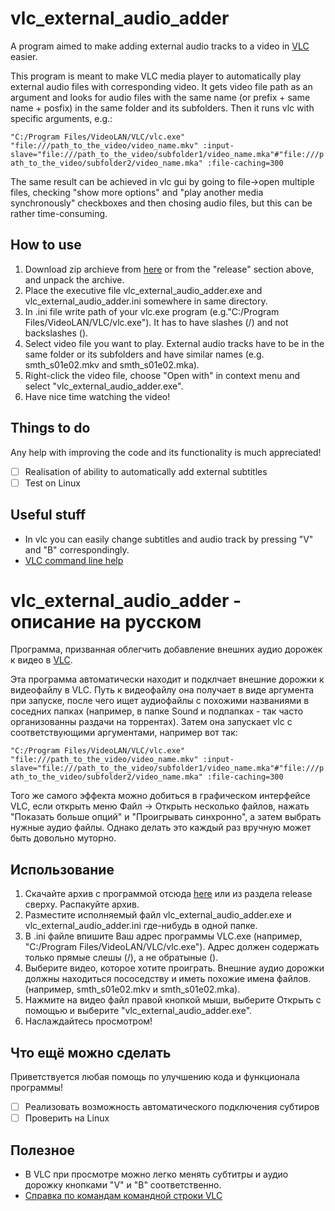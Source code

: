 # vlc_external_audio_adder
A program aimed to make adding external audio tracks to a video in [VLC](https://www.videolan.org) easier.

 This program is meant to make VLC media player to automatically play external audio files with corresponding video. It gets video file path as an argument and looks for audio files with the same name (or prefix + same name + posfix) in the same folder and its subfolders. Then it runs vlc with specific arguments, e.g.:

`"C:/Program Files/VideoLAN/VLC/vlc.exe" "file:///path_to_the_video/video_name.mkv" :input-slave="file:///path_to_the_video/subfolder1/video_name.mka"#"file:///path_to_the_video/subfolder2/video_name.mka" :file-caching=300`
 
 The same result can be achieved in vlc gui by going to file->open multiple files, checking "show more options" and "play another media synchronously" checkboxes and then chosing audio files, but this can be rather time-consuming.
 
 ## How to use
  1. Download zip archieve from [here](https://github.com/wc011/vlc_external_audio_adder/releases/download/v0.1.0/vlc_external_audio_adder.zip) or from the "release" section above, and unpack the archive.
  1. Place the executive file vlc_external_audio_adder.exe and vlc_external_audio_adder.ini somewhere in same directory.
  1. In .ini file write path of your vlc.exe program (e.g."C:/Program Files/VideoLAN/VLC/vlc.exe"). It has to have slashes (/) and not backslashes (\).
  1. Select video file you want to play. External audio tracks have to be in the same folder or its subfolders and have similar names (e.g. smth_s01e02.mkv and smth_s01e02.mka).
  1. Right-click the video file, choose "Open with" in context menu and select "vlc_external_audio_adder.exe".
  1. Have nice time watching the video!
  
  ## Things to do
  Any help with improving the code and its functionality is much appreciated!
  - [ ] Realisation of ability to automatically add external subtitles
  - [ ] Test on Linux
  
  ## Useful stuff
  * In vlc you can easily change subtitles and audio track by pressing "V" and "B" correspondingly.
  * [VLC command line help](https://wiki.videolan.org/VLC_command-line_help/)
  
  # vlc_external_audio_adder - описание на русском
Программа, призванная облегчить добавление внешних аудио дорожек к видео в [VLC](https://www.videolan.org).

 Эта программа автоматически находит и подклчает внешние дорожки к видеофайлу в VLC. Путь к видеофайлу она получает в виде аргумента при запуске, после чего ищет аудиофайлы с похожими названиями в соседних папках (например, в папке Sound и подпапках - так часто организованны раздачи на торрентах). Затем она запускает vlc с соответствующими аргументами, например вот так: 

`"C:/Program Files/VideoLAN/VLC/vlc.exe" "file:///path_to_the_video/video_name.mkv" :input-slave="file:///path_to_the_video/subfolder1/video_name.mka"#"file:///path_to_the_video/subfolder2/video_name.mka" :file-caching=300`
 
 Того же самого эффекта можно добиться в графическом интерфейсе VLC, если открыть меню Файл -> Открыть несколько файлов, нажать "Показать больше опций" и "Проигрывать синхронно", а затем выбрать нужные аудио файлы. Однако делать это каждый раз вручную может быть довольно муторно.
 
 ## Использование
  1. Скачайте архив с программой отсюда [here](https://github.com/wc011/vlc_external_audio_adder/releases/download/v0.1.0/vlc_external_audio_adder.zip) или из раздела release сверху. Распакуйте архив.
  1. Разместите исполняемый файл vlc_external_audio_adder.exe и vlc_external_audio_adder.ini где-нибудь в одной папке.
  1. В .ini файле впишите Ваш адрес программы VLC.exe (например, "C:/Program Files/VideoLAN/VLC/vlc.exe"). Адрес должен содержать только прямые слешы (/), а не обратыные (\).
  1. Выберите видео, которое хотите проиграть. Внешние аудио дорожки должны находиться пососедству и иметь похожие имена файлов. (например, smth_s01e02.mkv и smth_s01e02.mka).
  1. Нажмите на видео файл правой кнопкой мыши, выберите Открыть с помощью и выберите "vlc_external_audio_adder.exe".
  1. Наслаждайтесь просмотром!
  
  ## Что ещё можно сделать
  Приветствуется любая помощь по улучшению кода и функционала программы!
  - [ ] Реализовать возможность автоматического подключения субтиров
  - [ ] Проверить на Linux
  
  ## Полезное 
  * В VLC при просмотре можно легко менять субтитры и аудио дорожку кнопками "V" и "B" соответственно.
  * [Справка по командам командной строки VLC](https://wiki.videolan.org/VLC_command-line_help/)
  
  
